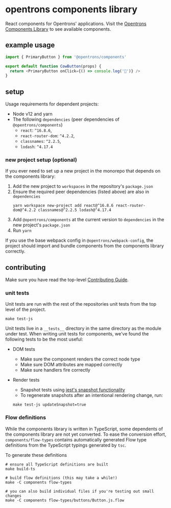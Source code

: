 # opentrons components library

React components for Opentrons' applications. Visit the [Opentrons Components Library][components-library] to see available components.

[components-library]: https://s3-us-west-2.amazonaws.com/opentrons-components/edge/index.html

## example usage

```javascript
import { PrimaryButton } from '@opentrons/components'

export default function CowButton(props) {
  return <PrimaryButton onClick={() => console.log('🐄')} />
}
```

## setup

Usage requirements for dependent projects:

- Node v12 and yarn
- The following `dependencies` (peer dependencies of `@opentrons/components`)
  - `react`: `^16.8.6`,
  - `react-router-dom`: `^4.2.2`,
  - `classnames`: `^2.2.5`,
  - `lodash`: `^4.17.4`

### new project setup (optional)

If you ever need to set up a new project in the monorepo that depends on the components library:

1.  Add the new project to `workspaces` in the repository's `package.json`
2.  Ensure the required peer dependencies (listed above) are also in `dependencies`
    ```shell
    yarn workspace new-project add react@^16.8.6 react-router-dom@^4.2.2 classnames@^2.2.5 lodash@^4.17.4
    ```
3.  Add `@opentrons/components` at the current version to `dependencies` in the new project's `package.json`
4.  Run `yarn`

If you use the base webpack config in `@opentrons/webpack-config`, the project should import and bundle components from the components library correctly.

## contributing

Make sure you have read the top-level [Contributing Guide][contributing].

### unit tests

Unit tests are run with the rest of the repositories unit tests from the top level of the project.

```shell
make test-js
```

Unit tests live in a `__tests__` directory in the same directory as the module under test. When writing unit tests for components, we've found the following tests to be the most useful:

- DOM tests
  - Make sure the component renders the correct node type
  - Make sure DOM attributes are mapped correctly
  - Make sure handlers fire correctly
- Render tests

  - Snapshot tests using [jest's snapshot functionality][jest-snapshots]
  - To regenerate snapshots after an intentional rendering change, run:

  ```shell
  make test-js updateSnapshot=true
  ```

[jest-snapshots]: https://facebook.github.io/jest/docs/en/snapshot-testing.html
[contributing]: ../CONTRIBUTING.md

### Flow definitions

While the components library is written in TypeScript, some dependents of the components library are not yet converted. To ease the conversion effort, `components/flow-types` contains automatically generated Flow type definitions from the TypeScript typings generated by `tsc`.

To generate these definitions

```shell
# ensure all TypeScript definitions are built
make build-ts

# build flow definitions (this may take a while!)
make -C components flow-types

# you can also build individual files if you're testing out small changes
make -C components flow-types/buttons/Button.js.flow
```

